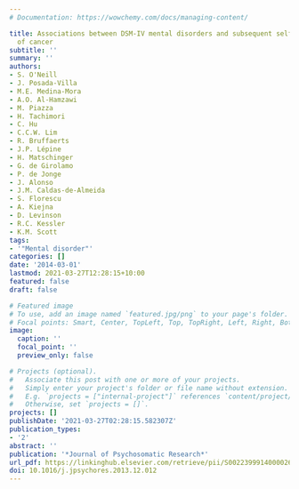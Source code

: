 ```yaml
---
# Documentation: https://wowchemy.com/docs/managing-content/

title: Associations between DSM-IV mental disorders and subsequent self-reported diagnosis
  of cancer
subtitle: ''
summary: ''
authors:
- S. O'Neill
- J. Posada-Villa
- M.E. Medina-Mora
- A.O. Al-Hamzawi
- M. Piazza
- H. Tachimori
- C. Hu
- C.C.W. Lim
- R. Bruffaerts
- J.P. Lépine
- H. Matschinger
- G. de Girolamo
- P. de Jonge
- J. Alonso
- J.M. Caldas-de-Almeida
- S. Florescu
- A. Kiejna
- D. Levinson
- R.C. Kessler
- K.M. Scott
tags: 
- '"Mental disorder"'
categories: []
date: '2014-03-01'
lastmod: 2021-03-27T12:28:15+10:00
featured: false
draft: false

# Featured image
# To use, add an image named `featured.jpg/png` to your page's folder.
# Focal points: Smart, Center, TopLeft, Top, TopRight, Left, Right, BottomLeft, Bottom, BottomRight.
image:
  caption: ''
  focal_point: ''
  preview_only: false

# Projects (optional).
#   Associate this post with one or more of your projects.
#   Simply enter your project's folder or file name without extension.
#   E.g. `projects = ["internal-project"]` references `content/project/deep-learning/index.md`.
#   Otherwise, set `projects = []`.
projects: []
publishDate: '2021-03-27T02:28:15.582307Z'
publication_types:
- '2'
abstract: ''
publication: '*Journal of Psychosomatic Research*'
url_pdf: https://linkinghub.elsevier.com/retrieve/pii/S0022399914000026
doi: 10.1016/j.jpsychores.2013.12.012
---
```

